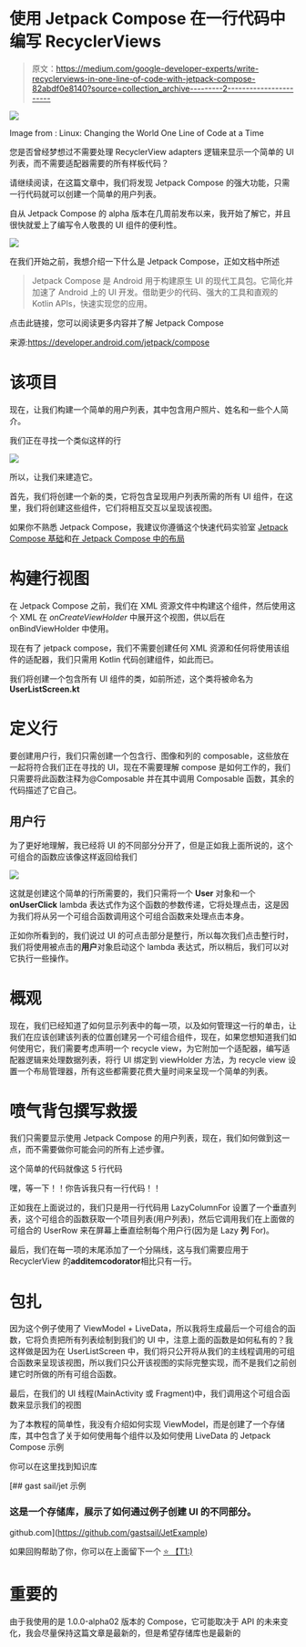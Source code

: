 # 使用 Jetpack Compose 在一行代码中编写 RecyclerViews

> 原文：<https://medium.com/google-developer-experts/write-recyclerviews-in-one-line-of-code-with-jetpack-compose-82abdf0e8140?source=collection_archive---------2----------------------->

![](img/f15565f9f258da61bf8434e7e09b36d6.png)

Image from : Linux: Changing the World One Line of Code at a Time

您是否曾经梦想过不需要处理 RecyclerView adapters 逻辑来显示一个简单的 UI 列表，而不需要适配器需要的所有样板代码？

请继续阅读，在这篇文章中，我们将发现 Jetpack Compose 的强大功能，只需一行代码就可以创建一个简单的用户列表。

自从 Jetpack Compose 的 alpha 版本在几周前发布以来，我开始了解它，并且很快就爱上了编写令人敬畏的 UI 组件的便利性。

![](img/42c2a32e469eeaf117711ff98de9eec9.png)

在我们开始之前，我想介绍一下什么是 Jetpack Compose，正如文档中所述

> Jetpack Compose 是 Android 用于构建原生 UI 的现代工具包。它简化并加速了 Android 上的 UI 开发。借助更少的代码、强大的工具和直观的 Kotlin APIs，快速实现您的应用。

点击此链接，您可以阅读更多内容并了解 Jetpack Compose

来源:https://developer.android.com/jetpack/compose

# 该项目

现在，让我们构建一个简单的用户列表，其中包含用户照片、姓名和一些个人简介。

我们正在寻找一个类似这样的行

![](img/3335dd50b0d21a6e2c97b79f14c3fb38.png)

所以，让我们来建造它。

首先，我们将创建一个新的类，它将包含呈现用户列表所需的所有 UI 组件，在这里，我们将创建这些组件，它们将相互交互以呈现该视图。

如果你不熟悉 Jetpack Compose，我建议你遵循这个快速代码实验室 [Jetpack Compose 基础](https://codelabs.developers.google.com/codelabs/jetpack-compose-basics/#0)和[在 Jetpack Compose 中的布局](https://codelabs.developers.google.com/codelabs/jetpack-compose-layouts/index.html?index=..%2F..index#0)

# 构建行视图

在 Jetpack Compose 之前，我们在 XML 资源文件中构建这个组件，然后使用这个 XML 在 *onCreateViewHolder* 中展开这个视图，供以后在 onBindViewHolder 中使用。

现在有了 jetpack compose，我们不需要创建任何 XML 资源和任何将使用该组件的适配器，我们只需用 Kotlin 代码创建组件，如此而已。

我们将创建一个包含所有 UI 组件的类，如前所述，这个类将被命名为 **UserListScreen.kt**

# 定义行

要创建用户行，我们只需创建一个包含行、图像和列的 composable，这些放在一起将符合我们正在寻找的 UI，现在不需要理解 compose 是如何工作的，我们只需要将此函数注释为@Composable 并在其中调用 Composable 函数，其余的代码描述了它自己。

## 用户行

为了更好地理解，我已经将 UI 的不同部分分开了，但是正如我上面所说的，这个可组合的函数应该像这样返回给我们

![](img/17531f39046e2f853862b4cfe07778d4.png)

这就是创建这个简单的行所需要的，我们只需将一个 **User** 对象和一个 **onUserClick** lambda 表达式作为这个函数的参数传递，它将处理点击，这是因为我们将从另一个可组合函数调用这个可组合函数来处理点击本身。

正如你所看到的，我们说过 UI 的可点击部分是整行，所以每次我们点击整行时，我们将使用被点击的**用户**对象启动这个 lambda 表达式，所以稍后，我们可以对它执行一些操作。

# 概观

现在，我们已经知道了如何显示列表中的每一项，以及如何管理这一行的单击，让我们在应该创建该列表的位置创建另一个可组合组件，现在，如果您想知道我们如何使用它，我们需要考虑声明一个 recycle view，为它附加一个适配器，编写适配器逻辑来处理数据列表，将行 UI 绑定到 viewHolder 方法，为 recycle view 设置一个布局管理器，所有这些都需要花费大量时间来呈现一个简单的列表。

# 喷气背包撰写救援

我们只需要显示使用 Jetpack Compose 的用户列表，现在，我们如何做到这一点，而不需要做你可能会问的所有上述步骤。

这个简单的代码就像这 5 行代码

嘿，等一下！！你告诉我只有一行代码！！

正如我在上面说过的，我们只是用一行代码用 LazyColumnFor 设置了一个垂直列表，这个可组合的函数获取一个项目列表(用户列表)，然后它调用我们在上面做的可组合的 UserRow 来在屏幕上垂直绘制每个用户行(因为是 Lazy **列** For)。

最后，我们在每一项的末尾添加了一个分隔线，这与我们需要应用于 RecyclerView 的**additemcodorator**相比只有一行。

# 包扎

因为这个例子使用了 ViewModel + LiveData，所以我将生成最后一个可组合的函数，它将负责把所有列表绘制到我们的 UI 中，注意上面的函数是如何私有的？我这样做是因为在 UserListScreen 中，我们将只公开将从我们的主线程调用的可组合函数来呈现该视图，所以我们只公开该视图的实际完整实现，而不是我们之前创建它时所做的所有可组合函数。

最后，在我们的 UI 线程(MainActivity 或 Fragment)中，我们调用这个可组合函数来显示我们的视图

为了本教程的简单性，我没有介绍如何实现 ViewModel，而是创建了一个存储库，其中包含了关于如何使用每个组件以及如何使用 LiveData 的 Jetpack Compose 示例

你可以在这里找到知识库

[](https://github.com/gastsail/JetExample) [## gast sail/jet 示例

### 这是一个存储库，展示了如何通过例子创建 UI 的不同部分。

github.com](https://github.com/gastsail/JetExample) 

如果回购帮助了你，你可以在上面留下一个 [⭐ 【T1:)](https://emojipedia.org/star/)

# 重要的

由于我使用的是 1.0.0-alpha02 版本的 Compose，它可能取决于 API 的未来变化，我会尽量保持这篇文章是最新的，但是希望存储库也是最新的